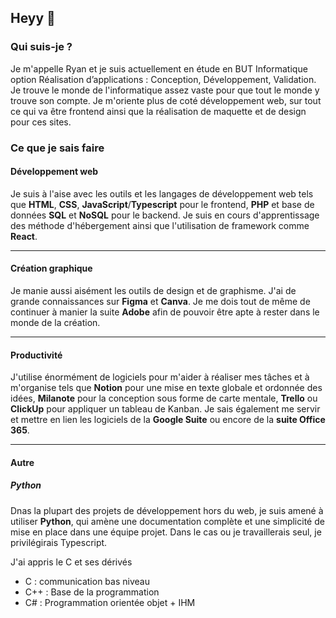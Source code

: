 ## Heyy 👋
### Qui suis-je ?
Je m'appelle Ryan et je suis actuellement en étude en BUT Informatique option Réalisation d’applications : Conception, Développement, Validation.
Je trouve le monde de l'informatique assez vaste pour que tout le monde y trouve son compte.
Je m'oriente plus de coté développement web, sur tout ce qui va être frontend ainsi que la réalisation de maquette et de design pour ces sites.

### Ce que je sais faire
#### Développement web
Je suis à l'aise avec les outils et les langages de développement web tels que  **HTML**, **CSS**, **JavaScript**/**Typescript** pour le frontend, **PHP** et base de données **SQL** et **NoSQL** pour le backend.
Je suis en cours d'apprentissage des méthode d'hébergement ainsi que l'utilisation de framework comme **React**.

---
#### Création graphique
Je manie aussi aisément les outils de design et de graphisme. J'ai de grande connaissances sur **Figma** et **Canva**. 
Je me dois tout de même de continuer à manier la suite **Adobe** afin de pouvoir être apte à rester dans le monde de la création.

---
#### Productivité
J'utilise énormément de logiciels pour m'aider à réaliser mes tâches et à m'organise tels que **Notion** pour une mise en texte globale et ordonnée des idées, **Milanote** pour la conception sous forme de carte mentale, **Trello** ou **ClickUp** pour appliquer un tableau de Kanban.
Je sais également me servir et mettre en lien les logiciels de la **Google Suite** ou encore de la **suite Office 365**.

---
#### Autre
##### Python
Dnas la plupart des projets de développement hors du web, je suis amené à utiliser **Python**, qui amène une documentation complète et une simplicité de mise en place dans une équipe projet. Dans le cas ou je travaillerais seul, je privilégirais Typescript.

J'ai appris le C et ses dérivés
- C : communication bas niveau
- C++ : Base de la programmation
- C# : Programmation orientée objet + IHM

